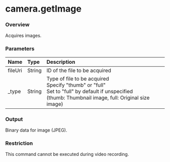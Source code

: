 # camera.getImage

### Overview

Acquires images.

### Parameters

| Name | Type | Description |
|:--|:--|:--|
| fileUri | String | ID of the file to be acquired |
| \_type | String | Type of file to be acquired<br>Specify "thumb" or "full"<br>Set to "full" by default if unspecified<br>(thumb: Thumbnail image, full: Original size image) |

### Output

Binary data for image (JPEG).

### Restriction

This command cannot be executed during video recording.
